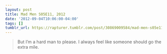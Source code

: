 ```yaml
---
layout: post
title: Mad Men S05E11, 2012
date: '2012-09-04T10:06:00-04:00'
tags: []
tumblr_url: https://rapturer.tumblr.com/post/30869009584/mad-men-s05e11-2012
---
```

> But I’m a hard man to please. I always feel like someone should go the extra mile.

